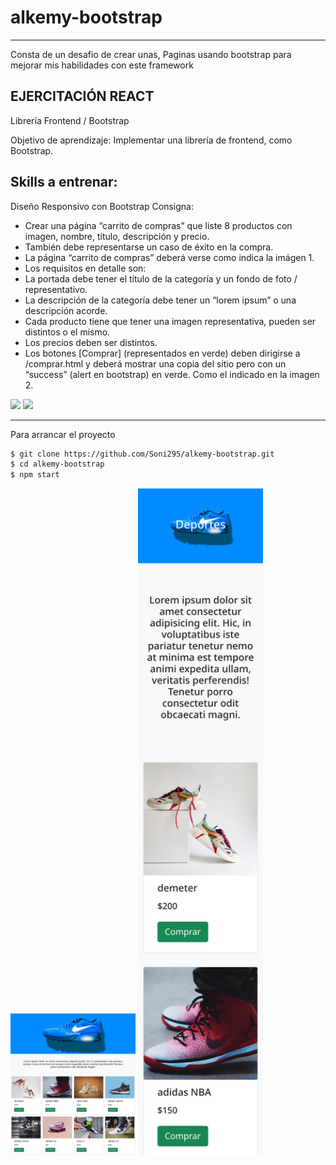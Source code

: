 # alkemy-bootstrap
----
Consta de un desafio de crear unas, Paginas usando bootstrap para mejorar mis habilidades con este framework

EJERCITACIÓN REACT
----
Librería Frontend / Bootstrap

Objetivo de aprendizaje:
Implementar una librería de frontend, como Bootstrap.

Skills a entrenar:
----
Diseño Responsivo con Bootstrap
Consigna:
* Crear una página “carrito de compras” que liste 8 productos con imagen, nombre, título, descripción y precio.
* También debe representarse un caso de éxito en la compra.
* La página “carrito de compras” deberá verse como indica la imágen 1.
* Los requisitos en detalle son:
* La portada debe tener el título de la categoría y un fondo de foto / representativo.
* La descripción de la categoría debe tener un “lorem ipsum” o una descripción acorde.
* Cada producto tiene que tener una imagen representativa, pueden ser distintos o el mismo.
* Los precios deben ser distintos.
* Los botones [Comprar] (representados en verde) deben dirigirse a /comprar.html y deberá mostrar una copia del sitio pero con un “success” (alert en bootstrap) en verde. Como el indicado en la imagen 2.
<div>
  <img src='https://lh4.googleusercontent.com/n9UOwWfMW4N90QRGSYHhjblZoWNpUz2SSBtj0dc4xbSKm7goKpZNPjMyjz0IHPIPsokjNa8LPulkyU0DOF9yDh9aYrRrVWd53hC_muCQjyEvgdIFD0mIgS5GVp-rxTYs_wiSu3BE' width="200">
  <img src='https://lh5.googleusercontent.com/agT8-6rOo4EdEGzs-Z2tsFEi-FsvCwPpNHrnm_csQ-nQE2nKVPrd16LldudttI0CPxnhvWOQfOHKsJLGQAx1ldLyjo5vn1qbDakSkflnsMPUJq-HdZULz8_MvoOebtbU6RUi4dxM' width="200">
</div>

----
Para arrancar el proyecto

```sh
$ git clone https://github.com/Soni295/alkemy-bootstrap.git
$ cd alkemy-bootstrap
$ npm start
```
  <img src="preview/main.png" width="200">
  <img src="preview/cel.png" width="200">
